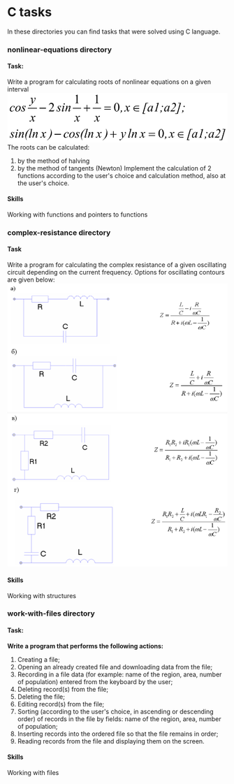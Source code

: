 # C tasks
In these directories you can find tasks that were solved using C language.
### nonlinear-equations directory
#### Task:
Write a program for calculating roots of nonlinear equations on a given interval
![Nonlinear equations](/images/nonlinear_eqs.png)
The roots can be calculated:
1. by the method of halving
2. by the method of tangents (Newton)
Implement the calculation of 2 functions according to the user's choice and calculation method, also at the user's choice.
#### Skills
Working with functions and pointers to functions
### complex-resistance directory
#### Task
Write a program for calculating the complex resistance of a given oscillating circuit depending on the current frequency. Options for oscillating contours are given below:
![Oscillating contours 1](/images/complex-res1.png)
![Oscillating contours 2](/images/complex-res2.png)
#### Skills
Working with structures
### work-with-files directory
#### Task:
**Write a program that performs the following actions:**
1. Creating a file;
2. Opening an already created file and downloading data from the file;
3. Recording in a file data (for example: name of the region, area, number of population) entered from the keyboard by the user;
4. Deleting record(s) from the file;
5. Deleting the file;
6. Editing record(s) from the file;
7. Sorting (according to the user's choice, in ascending or descending order) of records in the file by fields: name of the region, area, number of population;
8. Inserting records into the ordered file so that the file remains in order;
9. Reading records from the file and displaying them on the screen.
#### Skills
Working with files